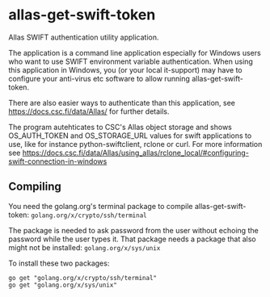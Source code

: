 # allas-get-swift-token
Allas SWIFT authentication utility application.

The application is a command line application especially for Windows users who want to use SWIFT environment variable authentication. When using this application in Windows, you (or your local it-support) may have to configure your anti-virus etc software to allow running allas-get-swift-token.

There are also easier ways to authenticate than this application, see https://docs.csc.fi/data/Allas/ for further details.

The program autehticates to CSC's Allas object storage and shows OS_AUTH_TOKEN and OS_STORAGE_URL values for swift applications to use, like for instance python-swiftclient, rclone or curl. For more information see https://docs.csc.fi/data/Allas/using_allas/rclone_local/#configuring-swift-connection-in-windows

## Compiling
You need the golang.org's terminal package to compile allas-get-swift-token: `golang.org/x/crypto/ssh/terminal`

The package is needed to ask password from the user without echoing the password while the user types it. That package needs a package that also might not be installed: `golang.org/x/sys/unix`

To install these two packages:
```
go get "golang.org/x/crypto/ssh/terminal"
go get "golang.org/x/sys/unix"
```
